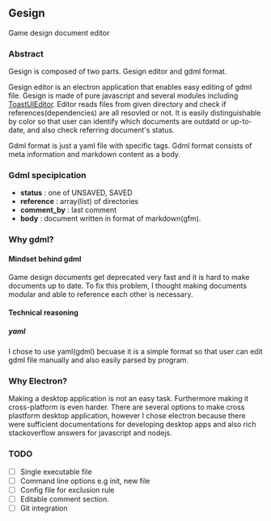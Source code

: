 ## Gesign
Game design document editor

### Abstract
Gesign is composed of two parts. Gesign editor and gdml format.

Gesign editor is an electron application that enables easy editing of gdml file. Gesign is made of pure javascript and several modules including [ToastUIEditor](https://github.com/nhn/tui.editor). Editor reads files from given directory and check if references(dependencies) are all resovled or not. It is easily distinguishable by color so that user can identify which documents are outdatd or up-to-date, and also check referring document's status. 

Gdml format is just a yaml file with specific tags. Gdml format consists of meta information and markdown content as a body.

### Gdml specipication
- **status** : one of UNSAVED, SAVED
- **reference** : array(list) of directories
- **comment_by** : last comment 
- **body** : document written in format of markdown(gfm).

### Why gdml?

#### Mindset behind gdml
Game design documents get deprecated very fast and it is hard to make documents up to date. To fix this problem, I thought making documents modular and able to reference each other is necessary.

#### Technical reasoning

##### yaml
I chose to use yaml(gdml) becuase it is a simple format so that user can edit gdml file manually and also easily parsed by program.

### Why Electron?
Making a desktop application is not an easy task. Furthermore making it cross-platform is even harder. There are several options to make cross plastform desktop application, however I chose electron because there were sufficient documentations for developing desktop apps and also rich stackoverflow answers for javascript and nodejs.

###

### TODO 

- [  ] Single executable file
- [  ] Command line options e.g init, new file
- [  ] Config file for exclusion rule
- [  ] Editable comment section.
- [  ] Git integration

